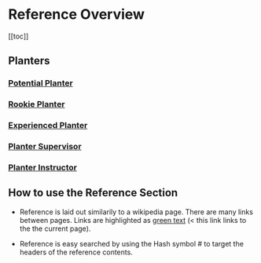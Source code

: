 # Reference Overview


[[toc]]

## Planters

### [Potential Planter](/guide/Who/PotentialPlanter)

### [Rookie Planter](/guide/Who/RookiePlanter)

### [Experienced Planter](/guide/Who/ExperiencedPlanter)

### [Planter Supervisor](/guide/Who/PlanterSupervisor)

### [Planter Instructor](/guide/Who/PlanterInstructor)
 


## How to use the Reference Section
- Reference is laid out similarily to a wikipedia page. There are many links between pages. Links are highlighted as [green text](/reference/Overview) (< this link links to the the current page).



- Reference is easy searched by using the Hash symbol # to target the headers of the reference contents.
